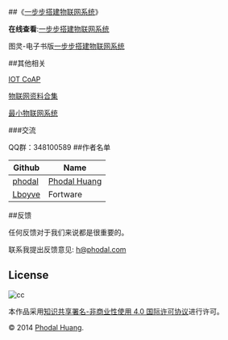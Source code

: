 
##《[一步步搭建物联网系统](http://designiot.phodal.com/)》

**在线查看**:[一步步搭建物联网系统](http://designiot.phodal.com/)

图灵-电子书版[一步步搭建物联网系统](http://www.ituring.com.cn/book/1580)


##其他相关

[IOT CoAP](https://github.com/phodal/iot-coap)

[物联网资料合集](https://github.com/phodal/collection-iot)

[最小物联网系统](https://github.com/phodal/iot)

###交流

QQ群：348100589
##作者名单 

Github | Name
|--------| ---------|
[phodal](https://github.com/phodal) |[Phodal Huang](http://www.phodal.com)
[Lboyve](https://github.com/Lboyve) | Fortware


##反馈

任何反馈对于我们来说都是很重要的。

联系我提出反馈意见: [h@phodal.com](h@phodal.com)

## License

![cc](https://i.creativecommons.org/l/by-nc/4.0/88x31.png)

本作品采用[知识共享署名-非商业性使用 4.0 国际许可协议](http://creativecommons.org/licenses/by-nc/4.0/)进行许可。

© 2014 [Phodal Huang](http://www.phodal.com). 

